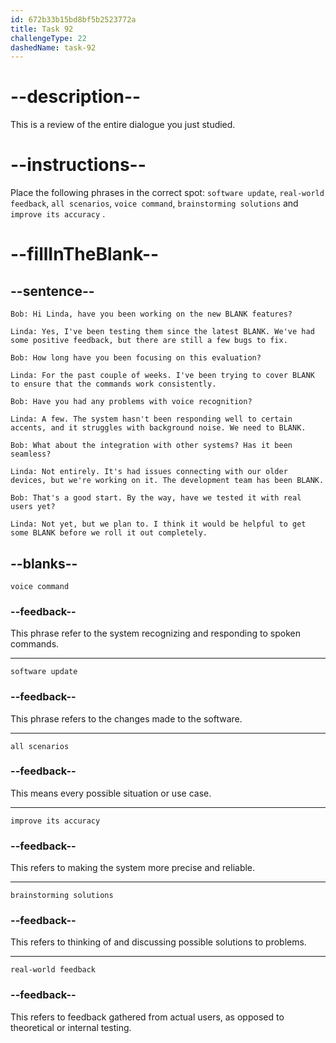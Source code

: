 ```yaml
---
id: 672b33b15bd8bf5b2523772a
title: Task 92
challengeType: 22
dashedName: task-92
---
```


<!-- REVIEW -->

# --description--

This is a review of the entire dialogue you just studied.

# --instructions--

Place the following phrases in the correct spot: `software update`, `real-world feedback`, `all scenarios`, `voice command`, `brainstorming solutions` and `improve its accuracy` .

# --fillInTheBlank--

## --sentence--

`Bob: Hi Linda, have you been working on the new BLANK features?`

`Linda: Yes, I've been testing them since the latest BLANK. We've had some positive feedback, but there are still a few bugs to fix.`

`Bob: How long have you been focusing on this evaluation?`

`Linda: For the past couple of weeks. I've been trying to cover BLANK to ensure that the commands work consistently.`

`Bob: Have you had any problems with voice recognition?`

`Linda: A few. The system hasn't been responding well to certain accents, and it struggles with background noise. We need to BLANK.`

`Bob: What about the integration with other systems? Has it been seamless?`

`Linda: Not entirely. It's had issues connecting with our older devices, but we're working on it. The development team has been BLANK.`

`Bob: That's a good start. By the way, have we tested it with real users yet?`

`Linda: Not yet, but we plan to. I think it would be helpful to get some BLANK before we roll it out completely.`

## --blanks--

`voice command`

### --feedback--

This phrase refer to the system recognizing and responding to spoken commands.

---

`software update`

### --feedback--

This phrase refers to the changes made to the software.

---

`all scenarios`

### --feedback--

This means every possible situation or use case.

---

`improve its accuracy`

### --feedback--

This refers to making the system more precise and reliable.

---

`brainstorming solutions`

### --feedback--

This refers to thinking of and discussing possible solutions to problems.

---

`real-world feedback`

### --feedback--

This refers to feedback gathered from actual users, as opposed to theoretical or internal testing.
